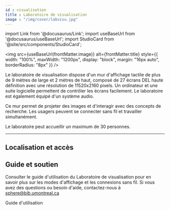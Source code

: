 ```yaml
---
id : visualisation
title : Laboratoire de visualisation
image : "/img/cover/labvisu.jpg"
---
```


import Link from '@docusaurus/Link';
import useBaseUrl from '@docusaurus/useBaseUrl';
import StudioCard from '@site/src/components/StudioCard';

<img 
  src={useBaseUrl(frontMatter.image)} 
  alt={frontMatter.title} 
  style={{
    width: "100%",
    maxWidth: "1200px",
    display: "block",
    margin: "16px auto",
    borderRadius: "8px"
  }} 
/>

Le laboratoire de visualisation dispose d'un mur d'affichage tactile de plus de 9 mètres de large et 2 mètres de haut, composé de 27 écrans DEL haute définition avec une résolution de 11520x2160 pixels. Un ordinateur et une suite logicielle permettent de contrôler les écrans facilement. Le laboratoire est également équipé d'un système audio.

Ce mur permet de projeter des images et d'interagir avec des concepts de recherche. Les usagers peuvent se connecter sans fil et travailler simultanément.

Le laboratoire peut accueillir un maximum de 30 personnes.

---
## Localisation et accès

<StudioCard
    title="Bibliothèque Hubert-Reeves"
    location="Campus MIL, Aile A, local A-1553"
    mapLink="https://maps.app.goo.gl/BwmR9ty8qfqYiKAK7"
    description="Une formation en présentiel obligatoire de 30 minutes avec un ou une membre de notre équipe est exigée afin d'utiliser le laboratoire. Veuillez remplir ce formulaire de prise de rendez-vous."
    reserveLink="https://forms.office.com/r/9zPS89SY16"
    reserveText="Prendre un rendez-vous"
/>
---

## Guide et soutien

Consulter le guide d'utilisation du Laboratoire de visualisation pour en savoir plus sur les modes d'affichage et les connexions sans fil. Si vous avez des questions ou besoin d'aide, contactez-nous à sphere@bib.umontreal.ca

<Link to="./guide/visualisation" className="button button--primary">
  Guide d'utilisation
</Link>


